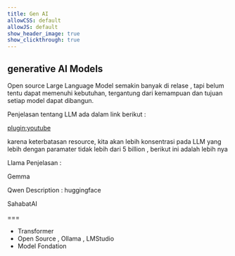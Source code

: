 ```yaml
---
title: Gen AI
allowCSS: default
allowJS: default
show_header_image: true
show_clickthrough: true
---
```


## generative AI Models

Open source Large Language Model semakin banyak di relase , tapi belum tentu dapat memenuhi kebutuhan, tergantung dari kemampuan dan tujuan setiap model dapat dibangun. 

Penjelasan tentang LLM ada dalam link berikut :

[plugin:youtube](https://www.youtube.com/watch?v=LPZh9BOjkQs)


karena keterbatasan resource, kita akan lebih konsentrasi pada LLM yang lebih dengan paramater tidak lebih dari 5 billion , berikut ini adalah lebih nya 


Llama 
Penjelasan : 

Gemma 

Qwen 
Description :
huggingface 

SahabatAI



===

* Transformer
* Open Source , Ollama , LMStudio 
* Model Fondation 

